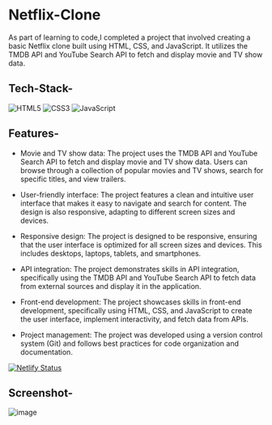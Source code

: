 # Netflix-Clone

As part of learning to code,I completed a project that involved creating a basic Netflix clone built using HTML, CSS, and JavaScript. It utilizes the TMDB API and YouTube Search API to fetch and display movie and TV show data.


## Tech-Stack-

<div align="left">
<img alt="HTML5" src="https://img.shields.io/badge/html5-%23E34F26.svg?style=for-the-badge&logo=html5&logoColor=white"/>
<img alt="CSS3" src="https://img.shields.io/badge/css3-%231572B6.svg?style=for-the-badge&logo=css3&logoColor=white"/> 
<img alt="JavaScript" src="https://img.shields.io/badge/javascript-%23323330.svg?style=for-the-badge&logo=javascript&logoColor=%23F7DF1E"/>
</div>


## Features-

- Movie and TV show data: The project uses the TMDB API and YouTube Search API to fetch and display movie and TV show data. Users can browse through a collection of popular movies and TV shows, search for specific titles, and view trailers.

- User-friendly interface: The project features a clean and intuitive user interface that makes it easy to navigate and search for content. The design is also responsive, adapting to different screen sizes and devices.

- Responsive design: The project is designed to be responsive, ensuring that the user interface is optimized for all screen sizes and devices. This includes desktops, laptops, tablets, and smartphones.

- API integration: The project demonstrates skills in API integration, specifically using the TMDB API and YouTube Search API to fetch data from external sources and display it in the application.

- Front-end development: The project showcases skills in front-end development, specifically using HTML, CSS, and JavaScript to create the user interface, implement interactivity, and fetch data from APIs.

- Project management: The project was developed using a version control system (Git) and follows best practices for code organization and documentation.


[![Netlify Status](https://api.netlify.com/api/v1/badges/e37fba97-0766-4626-9212-06a9fa3e5f00/deploy-status)](https://app.netlify.com/sites/animated-marshmallow-d90790/deploys)


## Screenshot-

![image](https://user-images.githubusercontent.com/48729682/227184261-88aca988-1aa2-4472-aa87-7b6f51d6f4b4.png)



